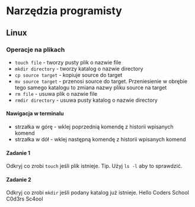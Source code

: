 # Narzędzia programisty

## Linux

### Operacje na plikach

* `touch file` - tworzy pusty plik o nazwie file
* `mkdir directory` - tworzy katalog o nazwie directory
* `cp source target` - kopiuje source do target
* `mv source target` - przenosi source do target. Przeniesienie w obrębie tego samego katalogu to zmiana nazwy pliku source na target
* `rm file` - usuwa plik o nazwie file
* `rmdir directory` - usuwa pusty katalog o nazwie directory

#### Nawigacja w terminalu

* strzałka w górę - wklej poprzednią komendę z historii wpisanych komend
* strzałka w dół - wklej następną komendę z historii wpisanych komend

#### Zadanie 1

Odkryj co zrobi `touch` jeśli plik istnieje.
Tip. Użyj `ls -l` aby to sprawdzić.

#### Zadanie 2

Odkryj co zrobi `mkdir` jeśli podany katalog już istnieje.
Hello Coders School
C0d3rs Sc4ool
